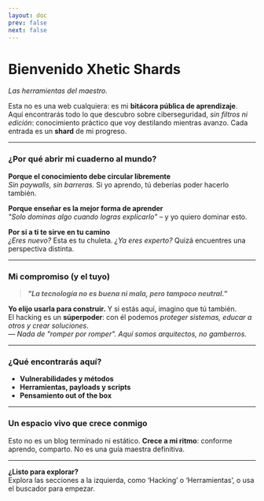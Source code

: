 ```yaml
---
layout: doc
prev: false
next: false
---
```


# **Bienvenido Xhetic Shards**  
*Las herramientas del maestro.*  

Esta no es una web cualquiera: es mi **bitácora pública de aprendizaje**.  
Aquí encontrarás todo lo que descubro sobre ciberseguridad, *sin filtros ni edición*: conocimiento práctico que voy destilando mientras avanzo. Cada entrada es un **shard** de mi progreso.

---

### **¿Por qué abrir mi cuaderno al mundo?**  

**Porque el conocimiento debe circular libremente**  
*Sin paywalls, sin barreras.* Si yo aprendo, tú deberías poder hacerlo también.  

**Porque enseñar es la mejor forma de aprender**  
*"Solo dominas algo cuando logras explicarlo"* – y yo quiero dominar esto.  

**Por si a ti te sirve en tu camino**  
*¿Eres nuevo?* Esta es tu chuleta. *¿Ya eres experto?* Quizá encuentres una perspectiva distinta.  

---

### **Mi compromiso (y el tuyo)**  
> ***"La tecnología no es buena ni mala, pero tampoco neutral."***  

**Yo elijo usarla para construir.** Y si estás aquí, imagino que tú también.  
El hacking es un **súperpoder**: con él podemos *proteger sistemas, educar a otros y crear soluciones*.  
— *Nada de "romper por romper". Aquí somos arquitectos, no gamberros.*  

---

### **¿Qué encontrarás aquí?**  
- **Vulnerabilidades y métodos** 
- **Herramientas, payloads y scripts**  
- **Pensamiento out of the box**  

---

### **Un espacio vivo que crece conmigo**  
Esto no es un blog terminado ni estático. **Crece a mi ritmo**: conforme aprendo, comparto. No es una guía maestra definitiva. 

---

**¿Listo para explorar?**  
Explora las secciones a la izquierda, como ‘Hacking’ o ‘Herramientas’, o usa el buscador para empezar.